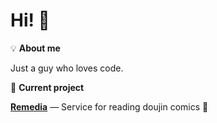 # Hi! 👋  

💡 **About me**

Just a guy who loves code.

🚀 **Current project**  

**[Remedia](https://github.com/rnmz/remedia-app)** — Service for reading doujin comics 💚
